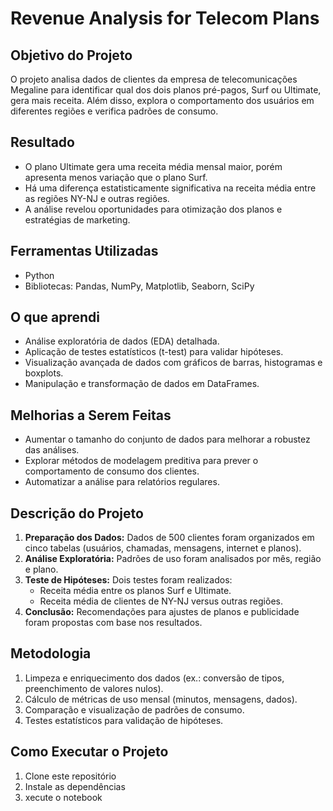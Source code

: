 # Revenue Analysis for Telecom Plans

## Objetivo do Projeto
O projeto analisa dados de clientes da empresa de telecomunicações Megaline para identificar qual dos dois planos pré-pagos, Surf ou Ultimate, gera mais receita. Além disso, explora o comportamento dos usuários em diferentes regiões e verifica padrões de consumo.

## Resultado
- O plano Ultimate gera uma receita média mensal maior, porém apresenta menos variação que o plano Surf.
- Há uma diferença estatisticamente significativa na receita média entre as regiões NY-NJ e outras regiões.
- A análise revelou oportunidades para otimização dos planos e estratégias de marketing.

## Ferramentas Utilizadas
- Python
- Bibliotecas: Pandas, NumPy, Matplotlib, Seaborn, SciPy

## O que aprendi
- Análise exploratória de dados (EDA) detalhada.
- Aplicação de testes estatísticos (t-test) para validar hipóteses.
- Visualização avançada de dados com gráficos de barras, histogramas e boxplots.
- Manipulação e transformação de dados em DataFrames.

## Melhorias a Serem Feitas
- Aumentar o tamanho do conjunto de dados para melhorar a robustez das análises.
- Explorar métodos de modelagem preditiva para prever o comportamento de consumo dos clientes.
- Automatizar a análise para relatórios regulares.

## Descrição do Projeto
1. **Preparação dos Dados:** Dados de 500 clientes foram organizados em cinco tabelas (usuários, chamadas, mensagens, internet e planos).
2. **Análise Exploratória:** Padrões de uso foram analisados por mês, região e plano.
3. **Teste de Hipóteses:** Dois testes foram realizados:
   - Receita média entre os planos Surf e Ultimate.
   - Receita média de clientes de NY-NJ versus outras regiões.
4. **Conclusão:** Recomendações para ajustes de planos e publicidade foram propostas com base nos resultados.

## Metodologia
1. Limpeza e enriquecimento dos dados (ex.: conversão de tipos, preenchimento de valores nulos).
2. Cálculo de métricas de uso mensal (minutos, mensagens, dados).
3. Comparação e visualização de padrões de consumo.
4. Testes estatísticos para validação de hipóteses.

## Como Executar o Projeto
1. Clone este repositório
2. Instale as dependências
3. xecute o notebook

